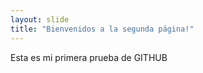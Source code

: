 ```yaml
---
layout: slide
title: "Bienvenidos a la segunda página!"
---
```

Esta es mi primera prueba de GITHUB

